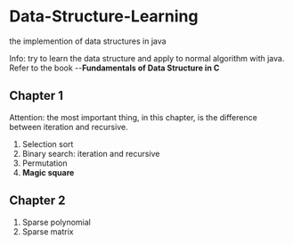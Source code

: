 # Data-Structure-Learning
the implemention of data structures in java

Info: try to learn the data structure and apply to normal algorithm with java.  
Refer to the book --**Fundamentals of Data Structure in C**
  
## Chapter 1
Attention: the most important thing, in this chapter, is the difference between iteration and recursive.  
1. Selection sort  
2. Binary search: iteration and recursive  
3. Permutation  
4. **Magic square**  

## Chapter 2  
1. Sparse polynomial  
2. Sparse matrix
